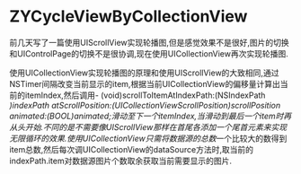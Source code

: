 # ZYCycleViewByCollectionView
前几天写了一篇使用UIScrollView实现轮播图,但是感觉效果不是很好,图片的切换和UIControlPage的切换不是很协调,现在使用UICollectionView再次实现轮播图.

使用UICollectionView实现轮播图的原理和使用UIScrollView的大致相同,通过NSTimer间隔改变当前显示的item,根据当前UICollectionView的偏移量计算出当前的itemIndex,然后调用- (void)scrollToItemAtIndexPath:(NSIndexPath *)indexPath atScrollPosition:(UICollectionViewScrollPosition)scrollPosition animated:(BOOL)animated;滑动至下一个itemIndex,当滑动到最后一个item时再从头开始.不同的是不需要像UIScrollView那样在首尾各添加一个尾首元素来实现无限循环的效果.使用UICollectionView只需将数据源的总数*一个比较大的数得到item总数,然后每次调UICollectionView的dataSource方法时,取当前的indexPath.item对数据源图片个数取余获取当前需要显示的图片.
